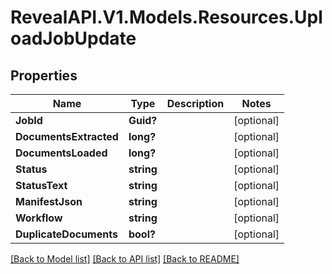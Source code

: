 # RevealAPI.V1.Models.Resources.UploadJobUpdate
## Properties

Name | Type | Description | Notes
------------ | ------------- | ------------- | -------------
**JobId** | **Guid?** |  | [optional] 
**DocumentsExtracted** | **long?** |  | [optional] 
**DocumentsLoaded** | **long?** |  | [optional] 
**Status** | **string** |  | [optional] 
**StatusText** | **string** |  | [optional] 
**ManifestJson** | **string** |  | [optional] 
**Workflow** | **string** |  | [optional] 
**DuplicateDocuments** | **bool?** |  | [optional] 

[[Back to Model list]](../README.md#documentation-for-models) [[Back to API list]](../README.md#documentation-for-api-endpoints) [[Back to README]](../README.md)

